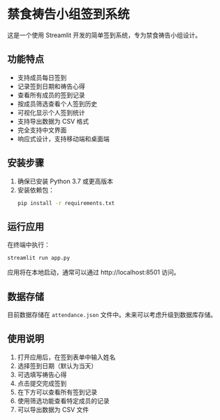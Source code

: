 # 禁食祷告小组签到系统

这是一个使用 Streamlit 开发的简单签到系统，专为禁食祷告小组设计。

## 功能特点

- 支持成员每日签到
- 记录签到日期和祷告心得
- 查看所有成员的签到记录
- 按成员筛选查看个人签到历史
- 可视化显示个人签到统计
- 支持导出数据为 CSV 格式
- 完全支持中文界面
- 响应式设计，支持移动端和桌面端

## 安装步骤

1. 确保已安装 Python 3.7 或更高版本
2. 安装依赖包：
   ```bash
   pip install -r requirements.txt
   ```

## 运行应用

在终端中执行：
```bash
streamlit run app.py
```

应用将在本地启动，通常可以通过 http://localhost:8501 访问。

## 数据存储

目前数据存储在 `attendance.json` 文件中。未来可以考虑升级到数据库存储。

## 使用说明

1. 打开应用后，在签到表单中输入姓名
2. 选择签到日期（默认为当天）
3. 可选填写祷告心得
4. 点击提交完成签到
5. 在下方可以查看所有签到记录
6. 使用筛选功能查看特定成员的记录
7. 可以导出数据为 CSV 文件 